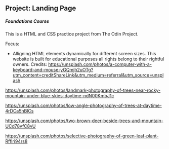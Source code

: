 ## Project: Landing Page
##### Foundations Course

This is a HTML and CSS practice project from The Odin Project.

Focus:
* Alligning HTML elements dynamically for different screen sizes.
This website is built for educational purposes all rights belong to their rightful owners.
Credits:
https://unsplash.com/photos/a-computer-with-a-keyboard-and-mouse-yGQmjh2uOTg?utm_content=creditShareLink&utm_medium=referral&utm_source=unsplash

https://unsplash.com/photos/landmark-photography-of-trees-near-rocky-mountain-under-blue-skies-daytime-ndN00KmbJ1c

https://unsplash.com/photos/low-angle-photography-of-trees-at-daytime-4rDCa5hBlCs

https://unsplash.com/photos/two-brown-deer-beside-trees-and-mountain-UCd78vfC8vU

https://unsplash.com/photos/selective-photography-of-green-leaf-plant-Rfflri94rs8
